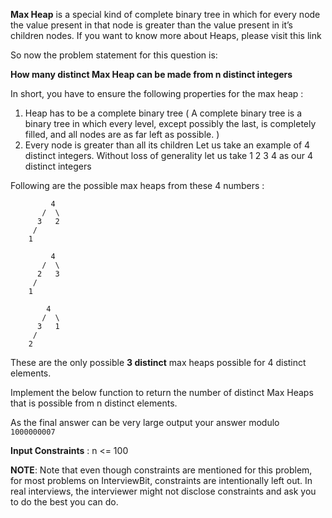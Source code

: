 **Max Heap** is a special kind of complete binary tree in which for every node the value present in that node is greater than the value present in it’s children nodes. If you want to know more about Heaps, please visit this link

So now the problem statement for this question is:

**How many distinct Max Heap can be made from n distinct integers**

In short, you have to ensure the following properties for the max heap :

1. Heap has to be a complete binary tree ( A complete binary tree is a binary tree in which every level, except possibly the last, is completely filled, and all nodes are as far left as possible. )
2. Every node is greater than all its children
Let us take an example of 4 distinct integers. Without loss of generality let us take 1 2 3 4 as our 4 distinct integers

Following are the possible max heaps from these 4 numbers :
```
         4 
       /  \ 
      3   2 
     / 
    1
```
```
         4 
       /  \ 
      2   3 
     / 
    1
```
```
        4 
       /  \ 
      3   1 
     / 
    2
```

These are the only possible **3 distinct** max heaps possible for 4 distinct elements.

Implement the below function to return the number of distinct Max Heaps that is possible from n distinct elements.

As the final answer can be very large output your answer modulo `1000000007`

**Input Constraints** : n <= 100

**NOTE**: Note that even though constraints are mentioned for this problem, for most problems on InterviewBit, constraints are intentionally left out. In real interviews, the interviewer might not disclose constraints and ask you to do the best you can do. 